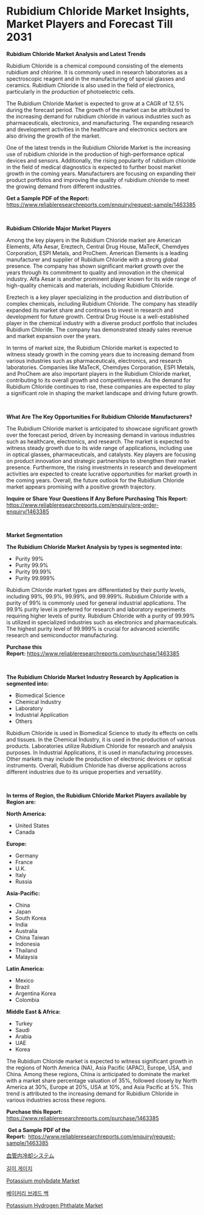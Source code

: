 <p><h1>Rubidium Chloride Market Insights, Market Players and Forecast Till 2031</h1></p><p><strong>Rubidium Chloride Market Analysis and Latest Trends</strong></p>
<p><p>Rubidium Chloride is a chemical compound consisting of the elements rubidium and chlorine. It is commonly used in research laboratories as a spectroscopic reagent and in the manufacturing of special glasses and ceramics. Rubidium Chloride is also used in the field of electronics, particularly in the production of photoelectric cells.</p><p>The Rubidium Chloride Market is expected to grow at a CAGR of 12.5% during the forecast period. The growth of the market can be attributed to the increasing demand for rubidium chloride in various industries such as pharmaceuticals, electronics, and manufacturing. The expanding research and development activities in the healthcare and electronics sectors are also driving the growth of the market.</p><p>One of the latest trends in the Rubidium Chloride Market is the increasing use of rubidium chloride in the production of high-performance optical devices and sensors. Additionally, the rising popularity of rubidium chloride in the field of medical diagnostics is expected to further boost market growth in the coming years. Manufacturers are focusing on expanding their product portfolios and improving the quality of rubidium chloride to meet the growing demand from different industries.</p></p>
<p><strong>Get a Sample PDF of the Report:&nbsp;</strong> <a href="https://www.reliableresearchreports.com/enquiry/request-sample/1463385">https://www.reliableresearchreports.com/enquiry/request-sample/1463385</a></p>
<p>&nbsp;</p>
<p><strong>Rubidium Chloride Major Market Players</strong></p>
<p><p>Among the key players in the Rubidium Chloride market are American Elements, Alfa Aesar, Ereztech, Central Drug House, MaTecK, Chemdyes Corporation, ESPI Metals, and ProChem. American Elements is a leading manufacturer and supplier of Rubidium Chloride with a strong global presence. The company has shown significant market growth over the years through its commitment to quality and innovation in the chemical industry. Alfa Aesar is another prominent player known for its wide range of high-quality chemicals and materials, including Rubidium Chloride.</p><p>Ereztech is a key player specializing in the production and distribution of complex chemicals, including Rubidium Chloride. The company has steadily expanded its market share and continues to invest in research and development for future growth. Central Drug House is a well-established player in the chemical industry with a diverse product portfolio that includes Rubidium Chloride. The company has demonstrated steady sales revenue and market expansion over the years.</p><p>In terms of market size, the Rubidium Chloride market is expected to witness steady growth in the coming years due to increasing demand from various industries such as pharmaceuticals, electronics, and research laboratories. Companies like MaTecK, Chemdyes Corporation, ESPI Metals, and ProChem are also important players in the Rubidium Chloride market, contributing to its overall growth and competitiveness. As the demand for Rubidium Chloride continues to rise, these companies are expected to play a significant role in shaping the market landscape and driving future growth.</p></p>
<p>&nbsp;</p>
<p><strong>What Are The Key Opportunities For Rubidium Chloride Manufacturers?</strong></p>
<p><p>The Rubidium Chloride market is anticipated to showcase significant growth over the forecast period, driven by increasing demand in various industries such as healthcare, electronics, and research. The market is expected to witness steady growth due to its wide range of applications, including use in optical glasses, pharmaceuticals, and catalysts. Key players are focusing on product innovation and strategic partnerships to strengthen their market presence. Furthermore, the rising investments in research and development activities are expected to create lucrative opportunities for market growth in the coming years. Overall, the future outlook for the Rubidium Chloride market appears promising with a positive growth trajectory.</p></p>
<p><strong>Inquire or Share Your Questions If Any Before Purchasing This Report:</strong> <a href="https://www.reliableresearchreports.com/enquiry/pre-order-enquiry/1463385">https://www.reliableresearchreports.com/enquiry/pre-order-enquiry/1463385</a></p>
<p>&nbsp;</p>
<p><strong>Market Segmentation</strong></p>
<p><strong>The Rubidium Chloride Market Analysis by types is segmented into:</strong></p>
<p><ul><li>Purity 99%</li><li>Purity 99.9%</li><li>Purity 99.99%</li><li>Purity 99.999%</li></ul></p>
<p><p>Rubidium Chloride market types are differentiated by their purity levels, including 99%, 99.9%, 99.99%, and 99.999%. Rubidium Chloride with a purity of 99% is commonly used for general industrial applications. The 99.9% purity level is preferred for research and laboratory experiments requiring higher levels of purity. Rubidium Chloride with a purity of 99.99% is utilized in specialized industries such as electronics and pharmaceuticals. The highest purity level of 99.999% is crucial for advanced scientific research and semiconductor manufacturing.</p></p>
<p><strong>Purchase this Report:&nbsp;</strong><a href="https://www.reliableresearchreports.com/purchase/1463385">https://www.reliableresearchreports.com/purchase/1463385</a></p>
<p>&nbsp;</p>
<p><strong>The Rubidium Chloride Market Industry Research by Application is segmented into:</strong></p>
<p><ul><li>Biomedical Science</li><li>Chemical Industry</li><li>Laboratory</li><li>Industrial Application</li><li>Others</li></ul></p>
<p><p>Rubidium Chloride is used in Biomedical Science to study its effects on cells and tissues. In the Chemical Industry, it is used in the production of various products. Laboratories utilize Rubidium Chloride for research and analysis purposes. In Industrial Applications, it is used in manufacturing processes. Other markets may include the production of electronic devices or optical instruments. Overall, Rubidium Chloride has diverse applications across different industries due to its unique properties and versatility.</p></p>
<p>&nbsp;</p>
<p><strong>In terms of Region, the Rubidium Chloride Market Players available by Region are:</strong></p>
<p>
    <p> <strong> North America: </strong>
        <ul>
            <li>United States</li>
            <li>Canada</li>
        </ul>
        </p> 
    <p> <strong> Europe: </strong>
        <ul>
            <li>Germany</li>
            <li>France</li>
            <li>U.K.</li>
            <li>Italy</li>
            <li>Russia</li>
        </ul>
        </p> 
    <p> <strong> Asia-Pacific: </strong>
        <ul>
            <li>China</li>
            <li>Japan</li>
            <li>South Korea</li>
            <li>India</li>
            <li>Australia</li>
            <li>China Taiwan</li>
            <li>Indonesia</li>
            <li>Thailand</li>
            <li>Malaysia</li>
        </ul>
        </p> 
    <p> <strong> Latin America: </strong>
        <ul>
            <li>Mexico</li>
            <li>Brazil</li>
            <li>Argentina Korea</li>
            <li>Colombia</li>
        </ul>
        </p> 
    <p> <strong> Middle East & Africa: </strong>
        <ul>
            <li>Turkey</li>
            <li>Saudi</li>
            <li>Arabia</li>
            <li>UAE</li>
            <li>Korea</li>
        </ul>
    </p>
    </p>
<p><p>The Rubidium Chloride market is expected to witness significant growth in the regions of North America (NA), Asia Pacific (APAC), Europe, USA, and China. Among these regions, China is anticipated to dominate the market with a market share percentage valuation of 35%, followed closely by North America at 30%, Europe at 20%, USA at 10%, and Asia Pacific at 5%. This trend is attributed to the increasing demand for Rubidium Chloride in various industries across these regions.</p></p>
<p><strong>Purchase this Report: </strong><a href="https://www.reliableresearchreports.com/purchase/1463385">https://www.reliableresearchreports.com/purchase/1463385</a></p>
<p>&nbsp;<strong>Get a Sample PDF of the Report:&nbsp;&nbsp;</strong><a href="https://www.reliableresearchreports.com/enquiry/request-sample/1463385">https://www.reliableresearchreports.com/enquiry/request-sample/1463385</a></p>
<p><strong></strong></p>
<p><p><a href="https://medium.com/@matteills7854/%E5%86%85%E8%A6%96%E9%8F%A1%E5%86%B7%E5%8D%B4%E3%82%B7%E3%82%B9%E3%83%86%E3%83%A0%E5%B8%82%E5%A0%B4%E3%83%A1%E3%83%88%E3%83%AA%E3%82%AF%E3%82%B9%E3%81%AE%E3%83%87%E3%82%B3%E3%83%BC%E3%83%87%E3%82%A3%E3%83%B3%E3%82%B0-%E5%B8%82%E5%A0%B4%E3%82%B7%E3%82%A7%E3%82%A2-%E3%83%88%E3%83%AC%E3%83%B3%E3%83%89-%E6%88%90%E9%95%B7%E3%83%91%E3%82%BF%E3%83%BC%E3%83%B3-9086b91712ce">血管内冷却システム</a></p><p><a href="https://medium.com/@williefoster48/%EA%B8%B8%EC%9D%B4-%EC%B8%A1%EC%A0%95%EA%B8%B0-%EC%8B%9C%EC%9E%A5-%EA%B2%BD%EC%9F%81-%EB%B6%84%EC%84%9D-%EC%8B%9C%EC%9E%A5-%EB%8F%99%ED%96%A5-%EB%B0%8F-2031%EB%85%84%EA%B9%8C%EC%A7%80%EC%9D%98-%EC%98%88%EC%B8%A1-0555ffd17e79">길이 게이지</a></p><p><a href="https://github.com/gamblestampleyjenny50m5sl6/Market-Research-Report-List-1/blob/main/potassium-molybdate-market.md">Potassium molybdate Market</a></p><p><a href="https://medium.com/@sybleferry/%EC%A0%9C%EA%B3%BC%EC%A0%90-%EB%B9%B5-%EA%B0%80%EB%B0%A9-%EC%8B%9C%EC%9E%A5-%EA%B7%9C%EB%AA%A8-%EC%8B%9C%EC%9E%A5-%EC%A0%84%EB%A7%9D-%EB%B0%8F-%EC%8B%9C%EC%9E%A5-%EC%98%88%EC%B8%A1-2024%EB%85%84%EB%B6%80%ED%84%B0-2031%EB%85%84-dee2d7244737">베이커리 브레드 백</a></p><p><a href="https://github.com/wwwkeltoum/Market-Research-Report-List-2/blob/main/potassium-hydrogen-phthalate-market.md">Potassium Hydrogen Phthalate Market</a></p></p>